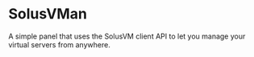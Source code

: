 SolusVMan
=========

A simple panel that uses the SolusVM client API to let you manage your virtual servers from anywhere.